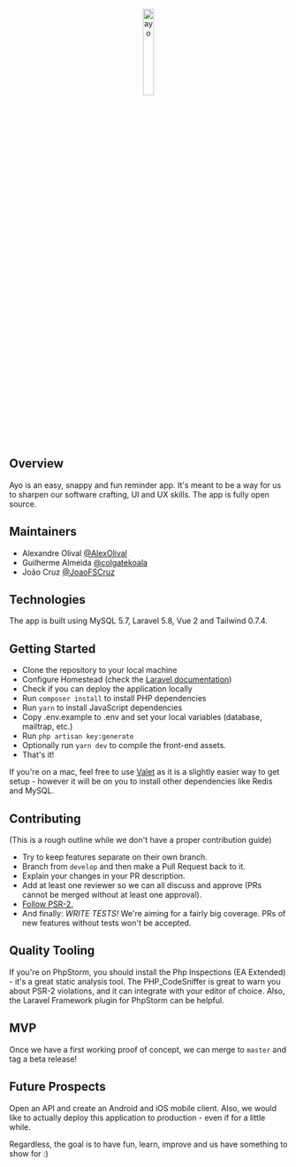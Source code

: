 <p align="center">
    <img title="ayo" width="20%" src="https://i.imgur.com/So0rxLO.png" />
</p>

## Overview
Ayo is an easy, snappy and fun reminder app.
It's  meant to be a way for us to sharpen our software crafting, UI and UX skills.
The app is fully open source.

## Maintainers
- Alexandre Olival [@AlexOlival]( https://github.com/AlexOlival )
- Guilherme Almeida [@colgatekoala]( https://github.com/colgatekoala )
- João Cruz [@JoaoFSCruz]( https://github.com/JoaoFSCruz )

## Technologies
The app is built using MySQL 5.7, Laravel 5.8, Vue 2 and Tailwind 0.7.4.

## Getting Started
- Clone the repository to your local machine
- Configure Homestead (check the [Laravel documentation](https://laravel.com/docs/5.7/homestead))
- Check if you can deploy the application locally
- Run `composer install` to install PHP dependencies
- Run `yarn` to install JavaScript dependencies
- Copy .env.example to .env and set your local variables (database, mailtrap, etc.)
- Run `php artisan key:generate`
- Optionally run `yarn dev` to compile the front-end assets.
- That's it!

If you're on a mac, feel free to use [Valet](https://laravel.com/docs/5.7/valet) as it is a slightly easier way to get setup - however it will be on you to
install other dependencies like Redis and MySQL.

## Contributing
(This is a rough outline while we don't have a proper contribution guide)
- Try to keep features separate on their own branch.
- Branch from `develop` and then make a Pull Request back to it.
- Explain your changes in your PR description.
- Add at least one reviewer so we can all discuss and approve (PRs cannot be merged without at least one approval).
- [Follow PSR-2.](https://www.php-fig.org/psr/psr-2/)
- And finally: *WRITE TESTS!* We're aiming for a fairly big coverage. PRs of new features without tests won't be accepted.

## Quality Tooling
If you're on PhpStorm, you should install the Php Inspections (EA Extended) - it's a great static analysis tool.
The PHP_CodeSniffer is great to warn you about PSR-2 violations, and it can integrate with your editor of choice.
Also, the Laravel Framework plugin for PhpStorm can be helpful.

## MVP
Once we have a first working proof of concept, we can merge to `master` and tag a beta release!

## Future Prospects
Open an API and create an Android and iOS mobile client.
Also, we would like to actually deploy this application to production - even if for a little while.

Regardless, the goal is to have fun, learn, improve and us have something to show for :)
